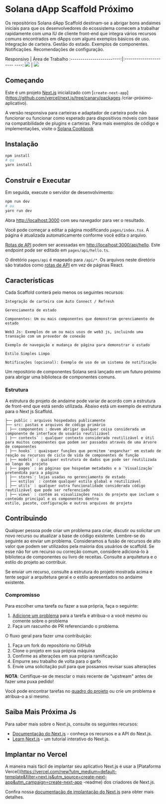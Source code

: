 # Solana dApp Scaffold Próximo

Os repositórios Solana dApp Scaffold destinam-se a abrigar bons andaimes iniciais para que os desenvolvedores do ecossistema comecem a trabalhar rapidamente com uma IU de cliente front-end que integra vários recursos comuns encontrados em dApps com alguns exemplos básicos de uso. Integração de carteira. Gestão do estado. Exemplos de componentes. Notificações. Recomendações de configuração.

Responsivo | Área de Trabalho
:-------------------------:|:---------------------- ----:
![](scaffold-mobile.png) | ![](scaffold-desktop.png)

## Começando

Este é um projeto [Next.js](https://nextjs.org/) inicializado com [`create-next-app`](https://github.com/vercel/next.js/tree/canary/packages /criar-próximo-aplicativo).

A versão responsiva para carteiras e adaptador de carteira pode não funcionar ou funcionar como esperado para dispositivos móveis com base na compatibilidade de plugins e carteiras. Para mais exemplos de código e implementações, visite o [Solana Cookbook](https://solanacookbook.com/)

## Instalação

```bash
npm install
# ou
yarn install
```

## Construir e Executar

Em seguida, execute o servidor de desenvolvimento:

```bash
npm run dev
# ou
yarn run dev
```

Abra [http://localhost:3000](http://localhost:3000) com seu navegador para ver o resultado.

Você pode começar a editar a página modificando `pages/index.tsx`. A página é atualizada automaticamente conforme você edita o arquivo.

[Rotas de API](https://nextjs.org/docs/api-routes/introduction) podem ser acessadas em [http://localhost:3000/api/hello](http://localhost:3000/api/hello ). Este endpoint pode ser editado em `pages/api/hello.ts`.

O diretório `pages/api` é mapeado para `/api/*`. Os arquivos neste diretório são tratados como [rotas de API](https://nextjs.org/docs/api-routes/introduction) em vez de páginas React.

## Características

Cada Scaffold conterá pelo menos os seguintes recursos:

```
Integração de carteira com Auto Connect / Refresh

Gerenciamento de estado

Componentes: Um ou mais componentes que demonstram gerenciamento de estado

Web3 Js: Exemplos de um ou mais usos de web3 js, incluindo uma transação com um provedor de conexão

Exemplo de navegação e mudança de página para demonstrar o estado

Estilo Simples Limpo

Notificações (opcional): Exemplo de uso de um sistema de notificação

```

Um repositório de componentes Solana será lançado em um futuro próximo para abrigar uma biblioteca de componentes comuns.


### Estrutura

A estrutura do projeto de andaime pode variar de acordo com a estrutura de front-end que está sendo utilizada. Abaixo está um exemplo de estrutura para o Next js Scaffold.
 
```
├── public : arquivos hospedados publicamente
├── src: pastas e arquivos de código primário
│ ├── componentes : devem abrigar qualquer coisa considerada um componente de interface do usuário reutilizável
│ ├── contexts` : qualquer contexto considerado reutilizável e útil para muitos componentes que podem ser passados através de uma árvore de componentes
│ ├── hooks` : quaisquer funções que permitem 'enganchar' em estado de reação ou recursos de ciclo de vida de componentes de função
│ ├── models` : qualquer estrutura de dados que pode ser reutilizada ao longo do projeto
│ ├── pages` : as páginas que hospedam metadados e a `Visualização` pretendida para a página
│ ├── stores`: lojas usadas no gerenciamento de estado
│ ├── estilos` : contém qualquer estilo global e reutilizável
│ ├── utils` : qualquer outra funcionalidade considerada código reutilizável que pode ser referenciado
│ ├── views` : contém as visualizações reais do projeto que incluem o conteúdo principal e os componentes dentro
estilo, pacote, configuração e outros arquivos de projeto

```

## Contribuindo

Qualquer pessoa pode criar um problema para criar, discutir ou solicitar um novo recurso ou atualizar a base de código existente. Lembre-se do seguinte ao enviar um problema. Consideramos a fusão de recursos de alto valor que podem ser utilizados pela maioria dos usuários de scaffold. Se esse não for um recurso ou correção comum, considere adicioná-lo à biblioteca de componentes ou livro de receitas. Consulte a arquitetura e o estilo do projeto ao contribuir.

Se enviar um recurso, consulte a estrutura do projeto mostrada acima e tente seguir a arquitetura geral e o estilo apresentados no andaime existente.

### Compromisso

Para escolher uma tarefa ou fazer a sua própria, faça o seguinte:

1. [Adicione um problema](https://github.com/solana-dev-adv/solana-dapp-next/issues/new) para a tarefa e atribua-o a você mesmo ou comente sobre o problema
2. Faça um rascunho de PR referenciando o problema.

O fluxo geral para fazer uma contribuição:

1. Faça um fork do repositório no GitHub
2. Clone o projeto em sua própria máquina
3. Confirme as alterações em sua própria ramificação
4. Empurre seu trabalho de volta para o garfo
5. Envie uma solicitação pull para que possamos revisar suas alterações

**NOTA**: Certifique-se de mesclar o mais recente de "upstream" antes de fazer uma
puxa pedido!

Você pode encontrar tarefas no [quadro do projeto](https://github.com/solana-dev-adv/solana-dapp-next/projects/1)
ou crie um problema e atribua-o a si mesmo.


## Saiba Mais Próxima Js

Para saber mais sobre o Next.js, consulte os seguintes recursos:

- [Documentação do Next.js](https://nextjs.org/docs) - conheça os recursos e a API do Next.js.
- [Learn Next.js](https://nextjs.org/learn) - um tutorial interativo do Next.js.

## Implantar no Vercel

A maneira mais fácil de implantar seu aplicativo Next.js é usar a [Plataforma Vercel](https://vercel.com/new?utm_medium=default-template&filter=next.js&utm_source=create-next-app&utm_campaign=create-next-app -readme) dos criadores de Next.js.

Confira nossa [documentação de implantação do Next.js](https://nextjs.org/docs/deployment) para obter mais detalhes.

